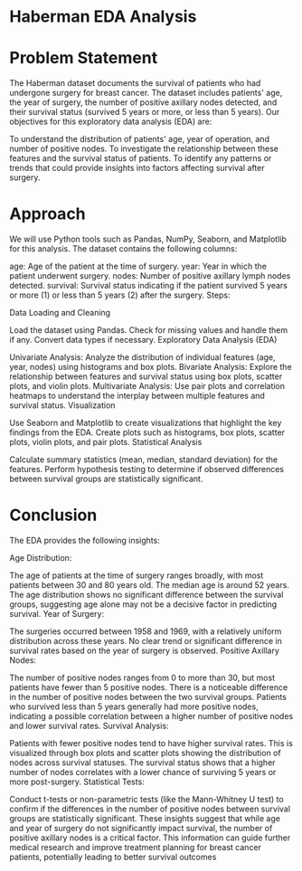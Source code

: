 
# Haberman EDA Analysis

# Problem Statement
The Haberman dataset documents the survival of patients who had undergone surgery for breast cancer. The dataset includes patients' age, the year of surgery, the number of positive axillary nodes detected, and their survival status (survived 5 years or more, or less than 5 years). Our objectives for this exploratory data analysis (EDA) are:

To understand the distribution of patients' age, year of operation, and number of positive nodes.
To investigate the relationship between these features and the survival status of patients.
To identify any patterns or trends that could provide insights into factors affecting survival after surgery.

# Approach
We will use Python tools such as Pandas, NumPy, Seaborn, and Matplotlib for this analysis. The dataset contains the following columns:

age: Age of the patient at the time of surgery.
year: Year in which the patient underwent surgery.
nodes: Number of positive axillary lymph nodes detected.
survival: Survival status indicating if the patient survived 5 years or more (1) or less than 5 years (2) after the surgery.
Steps:

Data Loading and Cleaning

Load the dataset using Pandas.
Check for missing values and handle them if any.
Convert data types if necessary.
Exploratory Data Analysis (EDA)

Univariate Analysis: Analyze the distribution of individual features (age, year, nodes) using histograms and box plots.
Bivariate Analysis: Explore the relationship between features and survival status using box plots, scatter plots, and violin plots.
Multivariate Analysis: Use pair plots and correlation heatmaps to understand the interplay between multiple features and survival status.
Visualization

Use Seaborn and Matplotlib to create visualizations that highlight the key findings from the EDA.
Create plots such as histograms, box plots, scatter plots, violin plots, and pair plots.
Statistical Analysis

Calculate summary statistics (mean, median, standard deviation) for the features.
Perform hypothesis testing to determine if observed differences between survival groups are statistically significant.

# Conclusion
The EDA provides the following insights:

Age Distribution:

The age of patients at the time of surgery ranges broadly, with most patients between 30 and 80 years old. The median age is around 52 years.
The age distribution shows no significant difference between the survival groups, suggesting age alone may not be a decisive factor in predicting survival.
Year of Surgery:

The surgeries occurred between 1958 and 1969, with a relatively uniform distribution across these years.
No clear trend or significant difference in survival rates based on the year of surgery is observed.
Positive Axillary Nodes:

The number of positive nodes ranges from 0 to more than 30, but most patients have fewer than 5 positive nodes.
There is a noticeable difference in the number of positive nodes between the two survival groups. Patients who survived less than 5 years generally had more positive nodes, indicating a possible correlation between a higher number of positive nodes and lower survival rates.
Survival Analysis:

Patients with fewer positive nodes tend to have higher survival rates. This is visualized through box plots and scatter plots showing the distribution of nodes across survival statuses.
The survival status shows that a higher number of nodes correlates with a lower chance of surviving 5 years or more post-surgery.
Statistical Tests:

Conduct t-tests or non-parametric tests (like the Mann-Whitney U test) to confirm if the differences in the number of positive nodes between survival groups are statistically significant.
These insights suggest that while age and year of surgery do not significantly impact survival, the number of positive axillary nodes is a critical factor. This information can guide further medical research and improve treatment planning for breast cancer patients, potentially leading to better survival outcomes
